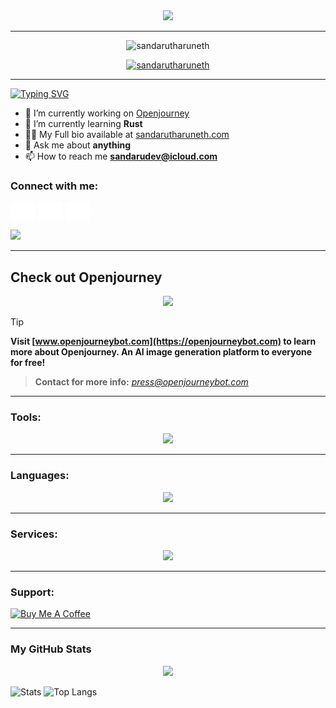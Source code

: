 <div align="center">
  <a href="https://sandarutharuneth.com" target="_blank">
    <img src="https://i.ibb.co/Kk7Pp4g/aiu-1750936902752.png">
  </a>
</div>

---

<p align="center">
<p align="center"> <img src="https://komarev.com/ghpvc/?username=sandarutharuneth&label=Profile%20views&color=0e75b6&style=flat" alt="sandarutharuneth" /> </p>

<p align="center"> <a href="https://github.com/ryo-ma/github-profile-trophy"><img src="https://github-profile-trophy.vercel.app/?username=sandarutharuneth" alt="sandarutharuneth" /></a> </p>

---

<a href="https://git.io/typing-svg"><img src="https://readme-typing-svg.demolab.com?font=Fira+Code&pause=1000&width=435&lines=Fullstack+Developer;Musical+Artist;UI%2FUX+Designer;Web+Developer;Software+Engineer" alt="Typing SVG" /></a>

- 🔭 I’m currently working on [Openjourney](https://openjourneybot.com)
- 🌱 I’m currently learning **Rust**
- 👨‍💻 My Full bio available at [sandarutharuneth.com](https://sandarutharuneth.com)
- 💬 Ask me about **anything**
- 📫 How to reach me **sandarudev@icloud.com**

<h3 align="left">Connect with me:</h3>
<p align="left">
  <a href="https://instagram.com/sandarutharuneth" target="blank"><img align="center" src="https://raw.githubusercontent.com/CLorant/readme-social-icons/main/medium/light/instagram.svg" alt="sandarutharuneth" height="30" width="40" /></a>
  <a href="https://linkedin.com/in/sandarutharuneth" target="blank"><img align="center" src="https://raw.githubusercontent.com/CLorant/readme-social-icons/main/medium/light/linkedin.svg" alt="sandarutharuneth" height="30" width="40" /></a>
  <a href="https://x.com/sandarudev" target="blank"><img align="center" src="https://raw.githubusercontent.com/CLorant/readme-social-icons/main/medium/light/twitter-x.svg" alt="sandarudev" height="30" width="40" /></a>
</p>
<a href="https://discord.gg/cqSEc9FNrE"><img src="https://discord.com/api/guilds/886462690153857054/widget.png?style=banner2"></a>

---

## Check out Openjourney
<div align="center">
  <a href="https://openjourneybot.com">
    <img src="https://i.ibb.co/2S3jSG7/image-1.png">
  </a>
</div>

> [!TIP]
> **Visit [www.openjourneybot.com](https://openjourneybot.com) to learn more about Openjourney. An AI image generation platform to everyone for free!**
>> **Contact for more info:** [*press@openjourneybot.com*](mailto:press@openjourneybot.com)

---

<h3 align="left">Tools:</h3>

<p align="center">
  <a href="https://skillicons.dev">
    <img src="https://skillicons.dev/icons?i=ae,androidstudio,appwrite,arduino,au,blender,git,bootstrap,codepen,bots,figma,flutter,idea,ai,md,nginx,ps,powershell,pr,unity,unreal,vscode,xd" />
  </a>
</p>

---

<h3 align="left">Languages:</h3>

<p align="center">
  <a href="https://skillicons.dev">
    <img src="https://skillicons.dev/icons?i=babel,bash,c,cs,cpp,html,css,js,docker,dotnet,electron,java,python,kotlin,mongodb,mysql,nextjs,nodejs,php,react,rust,swift,tailwind,ts,vite" />
  </a>
</p>

---

<h3 align="left">Services:</h3>

<p align="center">
  <a href="https://skillicons.dev">
    <img src="https://skillicons.dev/icons?i=aws,azure,cloudflare,devto,firebase,gcp,discord,github,heroku,netlify,vercel,replit,instagram,twitter,linkedin,postman,stackoverflow,webflow,wordpress" />
  </a>
</p>

---

<h3 align="left">Support:</h3>
<a href="https://coff.ee/sandarudev" target="_blank"><img src="https://cdn.buymeacoffee.com/buttons/default-orange.png" alt="Buy Me A Coffee" height="41" width="174"></a>

---

### My GitHub Stats

<p align="center">
<a href="http://www.github.com/sandarutharuneth"><img src="https://github-readme-streak-stats.herokuapp.com/?user=sandarutharuneth&stroke=a855f7&background=000000&ring=ec4899&fire=ec4899&currStreakNum=a855f7&currStreakLabel=ec4899&sideNums=a855f7&sideLabels=a855f7&dates=a855f7&hide_border=true" /></a></a></p>

![Stats](https://github-readme-stats-sigma-five.vercel.app//api?username=sandarutharuneth&show_icons=true&theme=tokyonight)
![Top Langs](https://github-readme-stats.vercel.app//api/top-langs/?username=sandarutharuneth&layout=compact&langs_count=8&theme=tokyonight)


